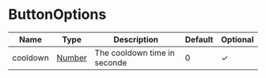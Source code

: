 # ButtonOptions

| Name     | Type                                                                                        | Description                  | Default | Optional |
| -------- | ------------------------------------------------------------------------------------------- | ---------------------------- | ------- | -------- |
| cooldown | [Number](https://developer.mozilla.org/docs/Web/JavaScript/Reference/Global_Objects/Number) | The cooldown time in seconde | 0       | ✓        |
